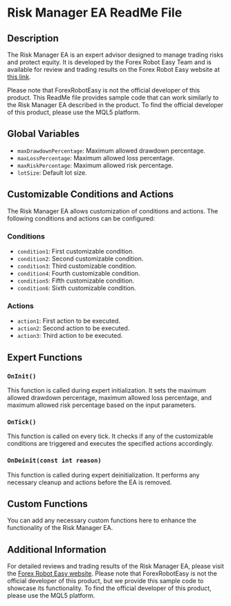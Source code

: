 # Risk Manager EA ReadMe File

## Description

The Risk Manager EA is an expert advisor designed to manage trading risks and protect equity. It is developed by the Forex Robot Easy Team and is available for review and trading results on the Forex Robot Easy website at [this link](https://forexroboteasy.com/forex-robot-review/risk-manager-ea-review-boost-trading-discipline-protect-equity/).

Please note that ForexRobotEasy is not the official developer of this product. This ReadMe file provides sample code that can work similarly to the Risk Manager EA described in the product. To find the official developer of this product, please use the MQL5 platform.

## Global Variables

- `maxDrawdownPercentage`: Maximum allowed drawdown percentage.
- `maxLossPercentage`: Maximum allowed loss percentage.
- `maxRiskPercentage`: Maximum allowed risk percentage.
- `lotSize`: Default lot size.

## Customizable Conditions and Actions

The Risk Manager EA allows customization of conditions and actions. The following conditions and actions can be configured:

### Conditions

- `condition1`: First customizable condition.
- `condition2`: Second customizable condition.
- `condition3`: Third customizable condition.
- `condition4`: Fourth customizable condition.
- `condition5`: Fifth customizable condition.
- `condition6`: Sixth customizable condition.

### Actions

- `action1`: First action to be executed.
- `action2`: Second action to be executed.
- `action3`: Third action to be executed.

## Expert Functions

### `OnInit()`

This function is called during expert initialization. It sets the maximum allowed drawdown percentage, maximum allowed loss percentage, and maximum allowed risk percentage based on the input parameters.

### `OnTick()`

This function is called on every tick. It checks if any of the customizable conditions are triggered and executes the specified actions accordingly.

### `OnDeinit(const int reason)`

This function is called during expert deinitialization. It performs any necessary cleanup and actions before the EA is removed.

## Custom Functions

You can add any necessary custom functions here to enhance the functionality of the Risk Manager EA.

## Additional Information

For detailed reviews and trading results of the Risk Manager EA, please visit the [Forex Robot Easy website](https://forexroboteasy.com/forex-robot-review/risk-manager-ea-review-boost-trading-discipline-protect-equity/). Please note that ForexRobotEasy is not the official developer of this product, but we provide this sample code to showcase its functionality. To find the official developer of this product, please use the MQL5 platform.
